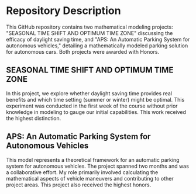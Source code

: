 # Repository Description

This GitHub repository contains two mathematical modeling projects: "SEASONAL TIME SHIFT AND OPTIMUM TIME ZONE" discussing the efficacy of daylight saving time, and "APS: An Automatic Parking System for autonomous vehicles," detailing a mathematically modeled parking solution for autonomous cars. Both projects were awarded with Honors.

## SEASONAL TIME SHIFT AND OPTIMUM TIME ZONE
In this project, we explore whether daylight saving time provides real benefits and which time setting (summer or winter) might be optimal. This experiment was conducted in the first week of the course without prior knowledge in modeling to gauge our initial capabilities. This work received the highest distinction.

## APS: An Automatic Parking System for Autonomous Vehicles
This model represents a theoretical framework for an automatic parking system for autonomous vehicles. The project spanned two months and was a collaborative effort. My role primarily involved calculating the mathematical aspects of vehicle maneuvers and contributing to other project areas. This project also received the highest honors.
